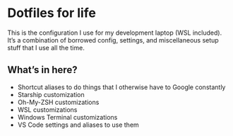 # Dotfiles for life

This is the configuration I use for my development laptop (WSL included). It’s a combination of borrowed config, settings, and miscellaneous setup stuff that I use all the time.

## What’s in here?

- Shortcut aliases to do things that I otherwise have to Google constantly
- Starship customization
- Oh-My-ZSH customizations
- WSL customizations
- Windows Terminal customizations
- VS Code settings and aliases to use them
